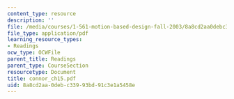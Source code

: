 ```yaml
---
content_type: resource
description: ''
file: /media/courses/1-561-motion-based-design-fall-2003/8a8cd2aa0debc33993bd91c3e1a5458e_connor_ch15.pdf
file_type: application/pdf
learning_resource_types:
- Readings
ocw_type: OCWFile
parent_title: Readings
parent_type: CourseSection
resourcetype: Document
title: connor_ch15.pdf
uid: 8a8cd2aa-0deb-c339-93bd-91c3e1a5458e
---
```

